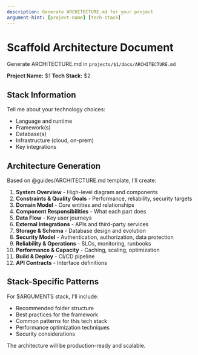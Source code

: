 ```yaml
---
description: Generate ARCHITECTURE.md for your project
argument-hint: [project-name] [tech-stack]
---
```


# Scaffold Architecture Document

Generate ARCHITECTURE.md in `projects/$1/docs/ARCHITECTURE.md`

**Project Name:** $1
**Tech Stack:** $2

## Stack Information

Tell me about your technology choices:
- Language and runtime
- Framework(s)
- Database(s)
- Infrastructure (cloud, on-prem)
- Key integrations

## Architecture Generation

Based on @guides/ARCHITECTURE.md template, I'll create:

1. **System Overview** - High-level diagram and components
2. **Constraints & Quality Goals** - Performance, reliability, security targets
3. **Domain Model** - Core entities and relationships
4. **Component Responsibilities** - What each part does
5. **Data Flow** - Key user journeys
6. **External Integrations** - APIs and third-party services
7. **Storage & Schema** - Database design and evolution
8. **Security Model** - Authentication, authorization, data protection
9. **Reliability & Operations** - SLOs, monitoring, runbooks
10. **Performance & Capacity** - Caching, scaling, optimization
11. **Build & Deploy** - CI/CD pipeline
12. **API Contracts** - Interface definitions

## Stack-Specific Patterns

For $ARGUMENTS stack, I'll include:
- Recommended folder structure
- Best practices for the framework
- Common patterns for this tech stack
- Performance optimization techniques
- Security considerations

The architecture will be production-ready and scalable.